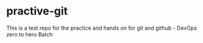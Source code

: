 # practive-git
This is a test repo for the practice and hands on for git and github - DevOps zero to hero Batch
